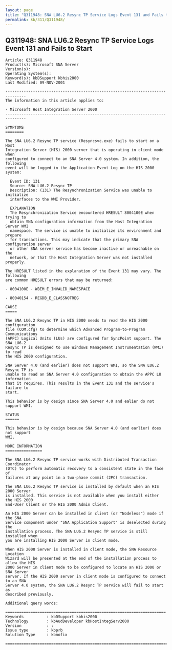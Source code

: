 ```yaml
---
layout: page
title: "Q311948: SNA LU6.2 Resync TP Service Logs Event 131 and Fails to Start"
permalink: kb/311/Q311948/
---
```


## Q311948: SNA LU6.2 Resync TP Service Logs Event 131 and Fails to Start

	Article: Q311948
	Product(s): Microsoft SNA Server
	Version(s): 
	Operating System(s): 
	Keyword(s): kbDSupport kbhis2000
	Last Modified: 09-NOV-2001
	
	-------------------------------------------------------------------------------
	The information in this article applies to:
	
	- Microsoft Host Integration Server 2000 
	-------------------------------------------------------------------------------
	
	SYMPTOMS
	========
	
	The SNA LU6.2 Resync TP service (Resyncsvc.exe) fails to start on a Host
	Integration Server (HIS) 2000 server that is operating in client mode when
	configured to connect to an SNA Server 4.0 system. In addition, the following
	event will be logged in the Application Event Log on the HIS 2000 system:
	
	  Event ID: 131
	  Source: SNA LU6.2 Resync TP
	  Description: (131) The Resynchronization Service was unable to initialize
	  interfaces to the WMI Provider.
	
	  EXPLANATION
	  The Resynchronization Service encountered HRESULT 8004100E when trying to
	  obtain SNA configuration information from the Host Integration Server WMI
	  namespace. The service is unable to initialize its environment and prepare
	  for transactions. This may indicate that the primary SNA configuration server
	  or other SNA server service has become inactive or unreachable on the
	  network, or that the Host Integration Server was not installed properly.
	
	The HRESULT listed in the explanation of the Event 131 may vary. The following
	are common HRESULT errors that may be returned:
	
	- 8004100E - WBEM_E_INVALID_NAMESPACE
	
	- 80040154 - REGDB_E_CLASSNOTREG
	
	CAUSE
	=====
	
	The SNA LU6.2 Resync TP in HIS 2000 needs to read the HIS 2000 configuration
	file (COM.cfg) to determine which Advanced Program-to-Program Communications
	(APPC) Logical Units (LUs) are configured for SyncPoint support. The SNA LU6.2
	Resync TP is designed to use Windows Management Instrumentation (WMI) to read
	the HIS 2000 configuration.
	
	SNA Server 4.0 (and earlier) does not support WMI, so the SNA LU6.2 Resync TP is
	unable to read an SNA Server 4.0 configuration to obtain the APPC LU information
	that it requires. This results in the Event 131 and the service's failure to
	start.
	
	This behavior is by design since SNA Server 4.0 and ealier do not support WMI.
	
	STATUS
	======
	
	This behavior is by design because SNA Server 4.0 (and earlier) does not support
	WMI.
	
	MORE INFORMATION
	================
	
	The SNA LU6.2 Resync TP service works with Distributed Transaction Coordinator
	(DTC) to perform automatic recovery to a consistent state in the face of
	failures at any point in a two-phase commit (2PC) transaction.
	
	The SNA LU6.2 Resync TP service is installed by default when an HIS 2000 Server
	is installed. This service is not available when you install either the HIS 2000
	End-User Client or the HIS 2000 Admin Client.
	
	An HIS 2000 Server can be installed in client (or "Nodeless") mode if the SNA
	Service component under "SNA Application Support" is deselected during the
	installation process. The SNA LU6.2 Resync TP service is still installed when
	you are installing HIS 2000 Server in client mode.
	
	When HIS 2000 Server is installed in client mode, the SNA Resource Location
	Wizard will be presented at the end of the installation process to allow the HIS
	2000 Server in client mode to be configured to locate an HIS 2000 or SNA Server
	server. If the HIS 2000 server in client mode is configured to connect to an SNA
	Server 4.0 system, the SNA LU6.2 Resync TP service will fail to start as
	described previously.
	
	Additional query words:
	
	======================================================================
	Keywords          : kbDSupport kbhis2000 
	Technology        : kbAudDeveloper kbHostIntegServ2000
	Version           : :
	Issue type        : kbprb
	Solution Type     : kbnofix
	
	=============================================================================
	
